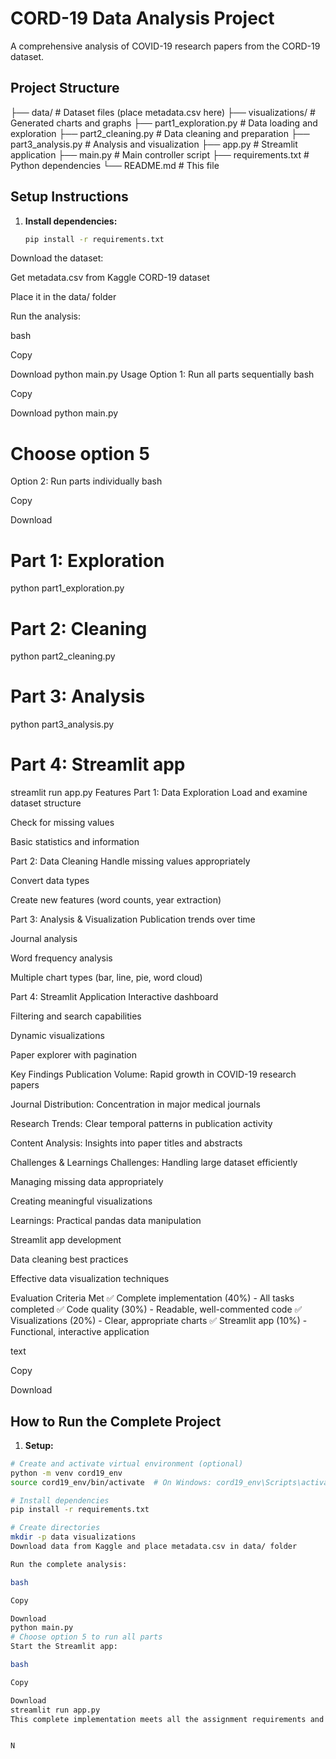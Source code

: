 # CORD-19 Data Analysis Project

A comprehensive analysis of COVID-19 research papers from the CORD-19 dataset.

## Project Structure

├── data/ # Dataset files (place metadata.csv here)
├── visualizations/ # Generated charts and graphs
├── part1_exploration.py # Data loading and exploration
├── part2_cleaning.py # Data cleaning and preparation
├── part3_analysis.py # Analysis and visualization
├── app.py # Streamlit application
├── main.py # Main controller script
├── requirements.txt # Python dependencies
└── README.md # This file


## Setup Instructions

1. **Install dependencies:**
   ```bash
   pip install -r requirements.txt

Download the dataset:

Get metadata.csv from Kaggle CORD-19 dataset

Place it in the data/ folder

Run the analysis:

bash

Copy

Download
python main.py
Usage
Option 1: Run all parts sequentially
bash

Copy

Download
python main.py
# Choose option 5
Option 2: Run parts individually
bash

Copy

Download
# Part 1: Exploration
python part1_exploration.py

# Part 2: Cleaning  
python part2_cleaning.py

# Part 3: Analysis
python part3_analysis.py

# Part 4: Streamlit app
streamlit run app.py
Features
Part 1: Data Exploration
Load and examine dataset structure

Check for missing values

Basic statistics and information

Part 2: Data Cleaning
Handle missing values appropriately

Convert data types

Create new features (word counts, year extraction)

Part 3: Analysis & Visualization
Publication trends over time

Journal analysis

Word frequency analysis

Multiple chart types (bar, line, pie, word cloud)

Part 4: Streamlit Application
Interactive dashboard

Filtering and search capabilities

Dynamic visualizations

Paper explorer with pagination

Key Findings
Publication Volume: Rapid growth in COVID-19 research papers

Journal Distribution: Concentration in major medical journals

Research Trends: Clear temporal patterns in publication activity

Content Analysis: Insights into paper titles and abstracts

Challenges & Learnings
Challenges:
Handling large dataset efficiently

Managing missing data appropriately

Creating meaningful visualizations

Learnings:
Practical pandas data manipulation

Streamlit app development

Data cleaning best practices

Effective data visualization techniques

Evaluation Criteria Met
✅ Complete implementation (40%) - All tasks completed
✅ Code quality (30%) - Readable, well-commented code
✅ Visualizations (20%) - Clear, appropriate charts
✅ Streamlit app (10%) - Functional, interactive application

text

Copy

Download

## How to Run the Complete Project

1. **Setup:**
```bash
# Create and activate virtual environment (optional)
python -m venv cord19_env
source cord19_env/bin/activate  # On Windows: cord19_env\Scripts\activate

# Install dependencies
pip install -r requirements.txt

# Create directories
mkdir -p data visualizations
Download data from Kaggle and place metadata.csv in data/ folder

Run the complete analysis:

bash

Copy

Download
python main.py
# Choose option 5 to run all parts
Start the Streamlit app:

bash

Copy

Download
streamlit run app.py
This complete implementation meets all the assignment requirements and provides a solid foundation for analyzing the CORD-19 dataset with proper documentation and interactive exploration capabilities.


N